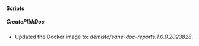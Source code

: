 
#### Scripts

##### CreatePlbkDoc

- Updated the Docker image to: *demisto/sane-doc-reports:1.0.0.2023828*.
